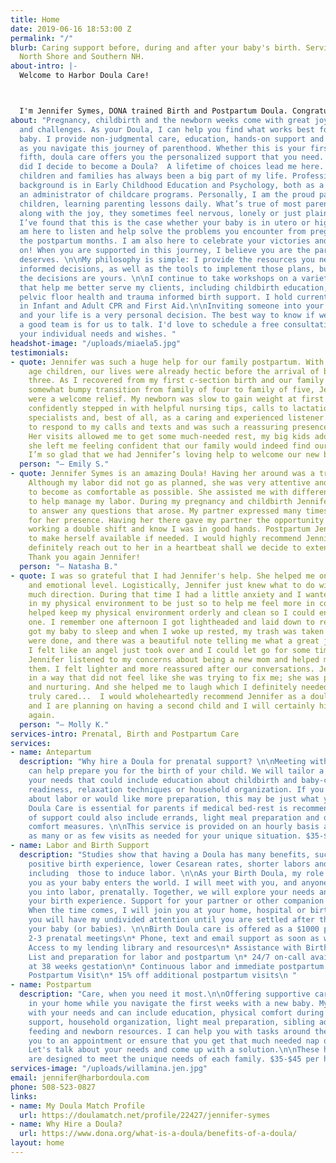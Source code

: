 ```yaml
---
title: Home
date: 2019-06-16 18:53:00 Z
permalink: "/"
blurb: Caring support before, during and after your baby's birth. Serving Boston,
  North Shore and Southern NH.
about-intro: |-
  Welcome to Harbor Doula Care!



  I'm Jennifer Symes, DONA trained Birth and Postpartum Doula. Congratulations on your pregnancy or new baby! I look forward to discussing how we can work together to create a nurturing space for you and your family.
about: "Pregnancy, childbirth and the newborn weeks come with great joy, transitions
  and challenges. As your Doula, I can help you find what works best for you and your
  baby. I provide non-judgmental care, education, hands-on support and encouragement
  as you navigate this journey of parenthood. Whether this is your first baby or your
  fifth, doula care offers you the personalized support that you need. \n\nSo, why
  did I decide to become a Doula?  A lifetime of choices lead me here. Working with
  children and families has always been a big part of my life. Professionally, my
  background is in Early Childhood Education and Psychology, both as a teacher and
  an administrator of childcare programs. Personally, I am the proud parent of four
  children, learning parenting lessons daily. What’s true of most parents is that
  along with the joy, they sometimes feel nervous, lonely or just plain tired. And
  I’ve found that this is the case whether your baby is in utero or high school. I
  am here to listen and help solve the problems you encounter from pregnancy through
  the postpartum months. I am also here to celebrate your victories and cheer you
  on! When you are supported in this journey, I believe you are the parent your child
  deserves. \n\nMy philosophy is simple: I provide the resources you need to make
  informed decisions, as well as the tools to implement those plans, but ultimately,
  the decisions are yours. \n\nI continue to take workshops on a variety of topics
  that help me better serve my clients, including childbirth education, breastfeeding,
  pelvic floor health and trauma informed birth support. I hold current certifications
  in Infant and Adult CPR and First Aid.\n\nInviting someone into your birth space
  and your life is a very personal decision. The best way to know if we would make
  a good team is for us to talk. I'd love to schedule a free consultation to discuss
  your individual needs and wishes. "
headshot-image: "/uploads/miaela5.jpg"
testimonials:
- quote: Jennifer was such a huge help for our family postpartum. With two school
    age children, our lives were already hectic before the arrival of baby number
    three. As I recovered from my first c-section birth and our family navigated the
    somewhat bumpy transition from family of four to family of five, Jennifer’s visits
    were a welcome relief. My newborn was slow to gain weight at first and Jennifer
    confidently stepped in with helpful nursing tips, calls to lactation and other
    specialists and, best of all, as a caring and experienced listener. She was quick
    to respond to my calls and texts and was such a reassuring presence in our home.
    Her visits allowed me to get some much-needed rest, my big kids adore her, and
    she left me feeling confident that our family would indeed find our new normal.
    I’m so glad that we had Jennifer’s loving help to welcome our new baby!
  person: "— Emily S."
- quote: Jennifer Symes is an amazing Doula! Having her around was a tremendous help.
    Although my labor did not go as planned, she was very attentive and helped me
    to become as comfortable as possible. She assisted me with different techniques
    to help manage my labor. During my pregnancy and childbirth Jennifer was available
    to answer any questions that arose. My partner expressed many times being grateful
    for her presence. Having her there gave my partner the opportunity to rest after
    working a double shift and know I was in good hands. Postpartum Jennifer continues
    to make herself available if needed. I would highly recommend Jennifer and would
    definitely reach out to her in a heartbeat shall we decide to extend our family.
    Thank you again Jennifer!
  person: "— Natasha B."
- quote: I was so grateful that I had Jennifer's help. She helped me on a pragmatic
    and emotional level. Logistically, Jennifer just knew what to do without needing
    much direction. During that time I had a little anxiety and I wanted everything
    in my physical environment to be just so to help me feel more in control... Jennifer
    helped keep my physical environment orderly and clean so I could enjoy my little
    one. I remember one afternoon I got lightheaded and laid down to rest. Jennifer
    got my baby to sleep and when I woke up rested, my trash was taken out, my dishes
    were done, and there was a beautiful note telling me what a great job I was doing.
    I felt like an angel just took over and I could let go for some time. Emotionally,
    Jennifer listened to my concerns about being a new mom and helped me to process
    them. I felt lighter and more reassured after our conversations. Jennifer listened
    in a way that did not feel like she was trying to fix me; she was present, accepting,
    and nurturing. And she helped me to laugh which I definitely needed. Jennifer
    truly cared...  I would wholeheartedly recommend Jennifer as a doula. My husband
    and I are planning on having a second child and I will certainly hire Jennifer
    again.
  person: "— Molly K."
services-intro: Prenatal, Birth and Postpartum Care
services:
- name: Antepartum
  description: "Why hire a Doula for prenatal support? \n\nMeeting with me prenatally
    can help prepare you for the birth of your child. We will tailor a program to
    your needs that could include education about childbirth and baby-care, emotional
    readiness, relaxation techniques or household organization. If you are anxious
    about labor or would like more preparation, this may be just what you need. Anitpartum
    Doula Care is essential for parents if medical bed-rest is recommended. This type
    of support could also include errands, light meal preparation and other physical
    comfort measures. \n\nThis service is provided on an hourly basis and can include
    as many or as few visits as needed for your unique situation. $35-$45 per hour"
- name: Labor and Birth Support
  description: "Studies show that having a Doula has many benefits, such as a more
    positive birth experience, lower Cesarean rates, shorter labors and less medications,
    including  those to induce labor. \n\nAs your Birth Doula, my role is to support
    you as your baby enters the world. I will meet with you, and anyone who will accompany
    you into labor, prenatally. Together, we will explore your needs and wishes for
    your birth experience. Support for your partner or other companion is also a priority.
    When the time comes, I will join you at your home, hospital or birth center and
    you will have my undivided attention until you are settled after the birth of
    your baby (or babies). \n\nBirth Doula care is offered as a $1000 package including\n*
    2-3 prenatal meetings\n* Phone, text and email support as soon as we sign an agreement\n*
    Access to my lending library and resources\n* Assistance with Birth Preference
    List and preparation for labor and postpartum \n* 24/7 on-call availability starting
    at 38 weeks gestation\n* Continuous labor and immediate postpartum support\n*
    Postpartum Visit\n* 15% off additional postpartum visits\n "
- name: Postpartum
  description: "Care, when you need it most.\n\nOffering supportive care for new parents
    in your home while you navigate the first weeks with a new baby. My role varies
    with your needs and can include education, physical comfort during recovery, emotional
    support, household organization, light meal preparation, sibling adjustment, baby
    feeding and newborn resources. I can help you with tasks around the house, accompany
    you to an appointment or ensure that you get that much needed nap or a shower.
    Let's talk about your needs and come up with a solution.\n\nThese hourly visits
    are designed to meet the unique needs of each family. $35-$45 per hour   "
services-image: "/uploads/willamina.jen.jpg"
email: jennifer@harbordoula.com
phone: 508-523-0827
links:
- name: My Doula Match Profile
  url: https://doulamatch.net/profile/22427/jennifer-symes
- name: Why Hire a Doula?
  url: https://www.dona.org/what-is-a-doula/benefits-of-a-doula/
layout: home
---
```


